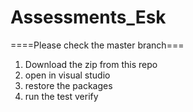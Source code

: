 # Assessments_Esk
====Please check the master branch===
1. Download the zip from this repo
2. open in visual studio
3. restore the packages
4. run the test verify
